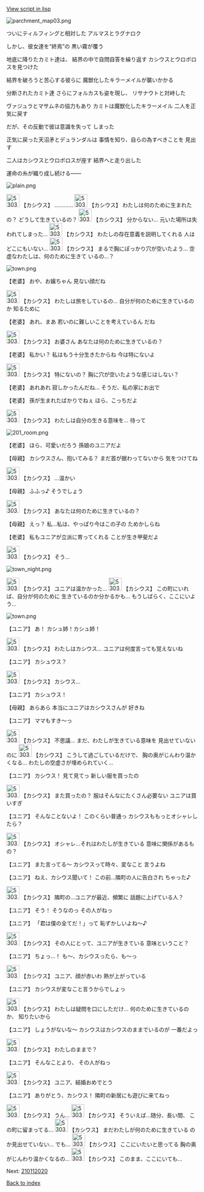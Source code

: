 [View script in lisp](../scripts/210112010.txt)

![parchment_map03.png](../images/backgrounds/parchment_map03.png)

ついにティルフィングと相対した
アルマスとラグナロク

しかし、彼女達を“終焉”の
黒い霧が覆う

地底に降りたカミト達は、
結界の中で自問自答を繰り返す
カシウスとウロボロスを見つけた

結界を破ろうと苦心する彼らに
魔獣化したキラーメイルが襲いかかる

分断されたカミト達
さらにフォルカスも姿を現し、
リサナウトと対峙した

ヴァジュラとマサムネの協力もあり
カミトは魔獣化したキラーメイル
二人を正気に戻す

だが、その反動で彼は意識を失って
しまった

正気に戻った天沼矛とデュランダルは
事情を知り、自らの為すべきことを
見出す

二人はカシウスとウロボロスが座す
結界へと走り出した

運命の糸が織り成し続ける――

![plain.png](../images/backgrounds/plain.png)

<img src="../images/units/5303111.png" alt="5303111.png" height="34"/>
【カシウス】
…………

<img src="../images/units/5303111.png" alt="5303111.png" height="34"/>
【カシウス】
わたしは何のために生まれたの？
どうして生きているの？

<img src="../images/units/5303111.png" alt="5303111.png" height="34"/>
【カシウス】
分からない…
元いた場所は失われてしまった…

<img src="../images/units/5303111.png" alt="5303111.png" height="34"/>
【カシウス】
わたしの存在意義を説明してくれる
人はどこにもいない…

<img src="../images/units/5303111.png" alt="5303111.png" height="34"/>
【カシウス】
まるで胸にぽっかり穴が空いたよう…
空虚なわたしは、何のために生きて
いるの…？

![town.png](../images/backgrounds/town.png)

【老婆】
おや、お嬢ちゃん
見ない顔だね

<img src="../images/units/5303111.png" alt="5303111.png" height="34"/>
【カシウス】
わたしは旅をしているの…
自分が何のために生きているのか
知るために

【老婆】
あれ、まあ
若いのに難しいことを考えているん
だね

<img src="../images/units/5303111.png" alt="5303111.png" height="34"/>
【カシウス】
お婆さん
あなたは何のために生きているの？

【老婆】
私かい？
私はもう十分生きたからね
今は特にないよ

<img src="../images/units/5303111.png" alt="5303111.png" height="34"/>
【カシウス】
特にないの？
胸に穴が空いたような感じはしない？

【老婆】
あれあれ
寂しかったんだね…
そうだ、私の家にお出で

【老婆】
孫が生まれたばかりでねぇ
ほら、こっちだよ

<img src="../images/units/5303111.png" alt="5303111.png" height="34"/>
【カシウス】
わたしは自分の生きる意味を…
待って

![201_room.png](../images/backgrounds/201_room.png)

【老婆】
ほら、可愛いだろう
孫娘のユニアだよ

【母親】
カシウスさん、抱いてみる？
まだ首が据わってないから
気をつけてね

<img src="../images/units/5303111.png" alt="5303111.png" height="34"/>
【カシウス】
…温かい

【母親】
ふふっ♪
そうでしょう

<img src="../images/units/5303111.png" alt="5303111.png" height="34"/>
【カシウス】
あなたは何のために生きているの？

【母親】
えっ？
私…私は、やっぱり今はこの子の
ためかしらね

【老婆】
私もユニアが立派に育ってくれる
ことが生き甲斐だよ

<img src="../images/units/5303111.png" alt="5303111.png" height="34"/>
【カシウス】
そう…

![town_night.png](../images/backgrounds/town_night.png)

<img src="../images/units/5303111.png" alt="5303111.png" height="34"/>
【カシウス】
ユニアは温かかった…

<img src="../images/units/5303111.png" alt="5303111.png" height="34"/>
【カシウス】
この町にいれば、自分が何のために
生きているのか分かるかも…
もうしばらく、ここにいよう…

![town.png](../images/backgrounds/town.png)

【ユニア】
あ！
カシュ姉！カシュ姉！

<img src="../images/units/5303111.png" alt="5303111.png" height="34"/>
【カシウス】
わたしはカシウス…
ユニアは何度言っても覚えないね

【ユニア】
カシュウス？

<img src="../images/units/5303111.png" alt="5303111.png" height="34"/>
【カシウス】
カシウス…

【ユニア】
カシュウス！

【母親】
あらあら
本当にユニアはカシウスさんが
好きね

【ユニア】
ママもすき～っ

<img src="../images/units/5303111.png" alt="5303111.png" height="34"/>
【カシウス】
不思議…
まだ、わたしが生きている意味を
見出せていないのに

<img src="../images/units/5303111.png" alt="5303111.png" height="34"/>
【カシウス】
こうして過ごしているだけで、
胸の奥がじんわり温かくなる…
わたしの空虚さが埋められていく…

【ユニア】
カシウス！
見て見てっ
新しい服を買ったの

<img src="../images/units/5303111.png" alt="5303111.png" height="34"/>
【カシウス】
また買ったの？
服はそんなにたくさん必要ない
ユニアは買いすぎ

【ユニア】
そんなことないよ！
このくらい普通っ
カシウスももっとオシャレしたら？

<img src="../images/units/5303111.png" alt="5303111.png" height="34"/>
【カシウス】
オシャレ…それはわたしが生きている
意味に関係があるもの？

【ユニア】
また言ってる～
カシウスって時々、変なこと
言うよね

【ユニア】
ねえ、カシウス聞いて！
この前…隣町の人に告白され
ちゃった♪

<img src="../images/units/5303111.png" alt="5303111.png" height="34"/>
【カシウス】
隣町の…ユニアが最近、頻繁に
話題に上げている人？

【ユニア】
そう！
そうなのっ
その人がねっ

【ユニア】
「君は僕の全てだ！」って
恥ずかしいよね～♪

<img src="../images/units/5303111.png" alt="5303111.png" height="34"/>
【カシウス】
その人にとって、ユニアが生きている
意味ということ？

【ユニア】
ちょっ…！
も～、カシウスったら、も～っ

<img src="../images/units/5303111.png" alt="5303111.png" height="34"/>
【カシウス】
ユニア、顔が赤いわ
熱が上がっている

【ユニア】
カシウスが変なこと言うからでしょっ

<img src="../images/units/5303111.png" alt="5303111.png" height="34"/>
【カシウス】
わたしは疑問を口にしただけ…
何のために生きているのか、
知りたいから

【ユニア】
しょうがないな～
カシウスはカシウスのままでいるのが
一番だよっ

<img src="../images/units/5303111.png" alt="5303111.png" height="34"/>
【カシウス】
わたしのままで？

【ユニア】
そんなことより、
その人がねっ

<img src="../images/units/5303111.png" alt="5303111.png" height="34"/>
【カシウス】
ユニア、結婚おめでとう

【ユニア】
ありがとう、カシウス！
隣町の新居にも遊びに来てねっ

<img src="../images/units/5303111.png" alt="5303111.png" height="34"/>
【カシウス】
うん…

<img src="../images/units/5303111.png" alt="5303111.png" height="34"/>
【カシウス】
そういえば…随分、長い間、
この町に留まってる…

<img src="../images/units/5303111.png" alt="5303111.png" height="34"/>
【カシウス】
まだわたしが何のために生きている
のか見出せていない…
でも…

<img src="../images/units/5303111.png" alt="5303111.png" height="34"/>
【カシウス】
ここにいたいと思ってる
胸の奥がじんわり温かくなるの…

<img src="../images/units/5303111.png" alt="5303111.png" height="34"/>
【カシウス】
このまま、ここにいても…

Next: [210112020](210112020.md)

[Back to index](index.md)
